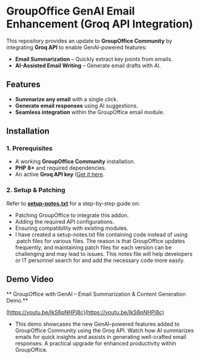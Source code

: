# GroupOffice GenAI Email Enhancement (Groq API Integration)  

This repository provides an update to **GroupOffice Community** by integrating **Groq API** to enable GenAI-powered features:  

- **Email Summarization** – Quickly extract key points from emails.  
- **AI-Assisted Email Writing** – Generate email drafts with AI.  

## Features  

- **Summarize any email** with a single click.  
- **Generate email responses** using AI suggestions.  
- **Seamless integration** within the GroupOffice email module.  

## Installation  

### 1. Prerequisites  
- A working **GroupOffice Community** installation.  
- **PHP 8+** and required dependencies.  
- An active **Groq API key** ([Get it here](https://groq.com/).  

### 2. Setup & Patching  

Refer to **[setup-notes.txt](setup-notes.txt)** for a step-by-step guide on:  
- Patching GroupOffice to integrate this addon.  
- Adding the required API configurations.  
- Ensuring compatibility with existing modules.
- I have created a setup-notes.txt file containing code instead of using .patch files for various files. The reason is that GroupOffice updates frequently, and maintaining patch files for each version can be challenging and may lead to issues. This notes file will help developers or IT personnel search for and add the necessary code more easily.

## Demo  Video
 
** GroupOffice with GenAI – Email Summarization & Content Generation Demo.**

[https://youtu.be/IkS6pNHPj8c](https://youtu.be/IkS6pNHPj8c)

- This demo showcases the new GenAI-powered features added to GroupOffice Community using the Groq API. 
Watch how AI summarizes emails for quick insights and assists in generating well-crafted email responses. 
A practical upgrade for enhanced productivity within GroupOffice.


